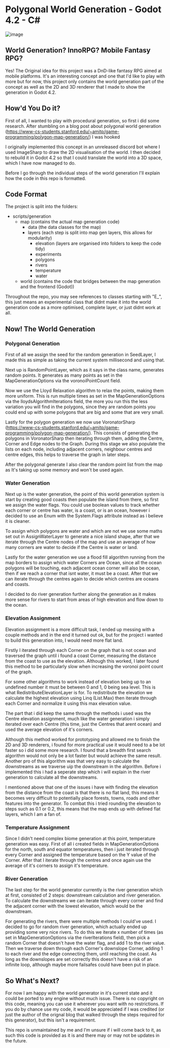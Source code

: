 # Polygonal World Generation - Godot 4.2 - C#
![image](https://github.com/joshgreatuk/Polygonal-World-Gen/assets/35399690/a6f8941c-0252-4284-9921-3cf7a4b6d9b5)

## World Generation? InnoRPG? Mobile Fantasy RPG?
Yes! The Original idea for this project was a DnD-like fantasy RPG aimed at mobile platforms. It's an interesting concept and one that I'd like to play with more but for now, this project only contains the world generation part of the concept as well as the 2D and 3D renderer that I made to show the generation in Godot 4.2.

## How'd You Do it?
First of all, I wanted to play with procedural generation, so first i did some research. After stumbling on a blog post about polygonal world generation (https://www-cs-students.stanford.edu/~amitp/game-programming/polygon-map-generation/) I was hooked

I originally implemented this concept in an unreleased discord bot where I used ImageSharp to draw the 2D visualisation of the world. I then decided to rebuild it in Godot 4.2 so that I could translate the world into a 3D space, which I have now managed to do.

Before I go through the individual steps of the world generation I'll explain how the code in this repo is formatted.

## Code Format
The project is split into the folders:
- scripts/generation
	- map (contains the actual map generation code)
		- data (the data classes for the map)
		- layers (each step is split into map gen layers, this allows for modularity)
			- elevation (layers are organised into folders to keep the code tidy)
			- experiments
			- polygons
			- rivers
			- temperature
			- water
	- world (contains the code that bridges between the map generation and the frontend (Godot))

Throughout the repo, you may see references to classes starting with "E_", this just means an experimental class that didnt make it into the world generation code as a more optimised, complete layer, or just didnt work at all.

## Now! The World Generation
### Polygonal Generation
First of all we assign the seed for the random generation in SeedLayer, I made this as simple as taking the current system millisecond and using that.

Next up is RandomPointLayer, which as it says in the class name, generates random points. It generates as many points as set in the MapGenerationOptions via the voronoiPointCount field.

Now we use the Lloyd Relaxation algorithm to relax the points, making them more uniform. This is run multiple times as set in the MapGenerationOptions via the lloydsAlgorithmIterations field, the more you run this the less variation you will find in the polygons, since they are random points you could end up with some polygons that are big and some that are very small.

Lastly for the polygon generation we now use VoronatorSharp (https://www-cs-students.stanford.edu/~amitp/game-programming/polygon-map-generation/). This consists of generating the polygons in VoronatorSharp then iterating through them, adding the Centre, Corner and Edge nodes to the Graph. During this stage we also populate the lists on each node, including adjacent corners, neighbour centres and centre edges, this helps to traverse the graph in later steps.

After the polygonal generate I also clear the random point list from the map as It's taking up some memory and won't be used again.
### Water Generation
Next up is the water generation, the point of this world generation system is start by creating good coasts then populate the island from there, so first we assign the water flags. You could use boolean values to track whether each corner or centre has water, is a coast, or is an ocean, however i decided to use an Enum with the System.Flags attribute instead as i believe it is cleaner.

To assign which polygons are water and which are not we use some maths set out in AssignWaterLayer to generate a nice island shape, after that we iterate through the Centre nodes of the map and use an average of how many corners are water to decide if the Centre is water or land.

Lastly for the water generation we use a flood fill algorithm running from the map borders to assign which water Corners are Ocean, since all the ocean polygons will be touching, each adjacent ocean corner will also be ocean, then if we reach a corner that isnt water, it must be a coast. After that we can iterate through the centres again to decide which centres are oceans and coasts.

I decided to do river generation further along the generation as it makes more sense for rivers to start from areas of high elevation and flow down to the ocean.
### Elevation Assignment
Elevation assignment is a more difficult task, I ended up messing with a couple methods and in the end it turned out ok, but for the project i wanted to build this generation into, I would need more flat land.

Firstly I iterated through each Corner on the graph that is not ocean and traversed the graph until i found a coast Corner, measuring the distance from the coast to use as the elevation. Although this worked, I later found this method to be particularly slow when increasing the voronoi point count of the graph. 

For some other algorithms to work instead of elevation being up to an undefined number it must be between 0 and 1, 0 being sea level. This is what RedistributeElevationLayer is for. To redistribute the elevation we calculate the highest elevation using Linq (List.Max) then iterate through each Corner and normalize it using this max elevation value.

The part that i did keep the same through the methods i used was the Centre elevation assignment, much like the water generation i simply iterated over each Centre (this time, just the Centres that arent ocean) and used the average elevation of it's corners.

Although this method worked for prototyping and allowed me to finish the 2D and 3D renderers, i found for more practical use it would need to a be lot faster so i did some more research. I found that a breadth first search algorithm would not only be a lot faster but would achieve the same result. Another pro of this algorithm was that very easy to calculate the downstreams as we traverse uip the downstream in the algorithm. Before i implemented this i had a seperate step which i will explain in the river generation to calculate all the downstreams.

I mentioned above that one of the issues i have with finding the elevation from the distance from the coast is that there is no flat land, this means it becomes very difficult to potentially place forests, towns, roads and other features into the generator. To combat this i tried rounding the elevation to steps such as 0.1 or 0.2, this means that the map ends up with defined flat layers, which I am a fan of.
### Temperature Assignment
Since I didn't need complex biome generation at this point, temperature generation was easy. First of all i created fields in MapGenerationOptions for the north, south and equator temperatures, then i just iterated through every Corner and assigned the temperature based on the Y value of the Corner. After that I iterate through the centres and once again use the average of it's corners to assign it's temperature.
### River Generation
The last step for the world generator currently is the river generation which at first, consisted of 2 steps: downstream calculation and river generation. To calculate the downstreams we can iterate through every corner and find the adjacent corner with the lowest elevation, which would be the downstream.

For generating the rivers, there were multiple methods I could've used. I decided to go for random river generation, which actually ended up providing some very nice rivers. To do this we iterate x number of times (as set in MapGenerationOptions via the riverIterations field), then pick a random Corner that doesn't have the water flag, and add 1 to the river value. Then we traverse down through each Corner's downslope Corner, adding 1 to each river and the edge connecting them, until reaching the coast. As long as the downslopes are set correctly this doesn't have a risk of an infinite loop, although maybe more failsafes could have been put in place.
## So What's Next?
For now I am happy with the world generator in it's current state and it could be ported to any engine without much issue. There is no copyright on this code, meaning you can use it wherever you want with no restrictions. If you do by chance use my code, it would be appreciated if I was credited (or just the author of the orignal blog that walked through the steps required for this generator), but this isn't a requirement. 

This repo is unmaintained by me and I'm unsure if i will come back to it, as such this code is provided as it is and there may or may not be updates in the future.
